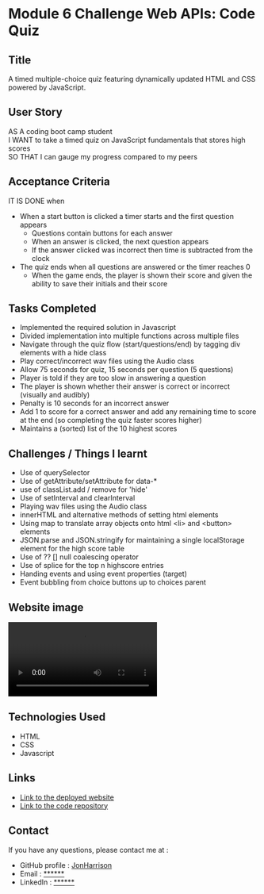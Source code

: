 # Module 6 Challenge Web APIs: Code Quiz

## Title

A timed multiple-choice quiz featuring dynamically updated HTML and CSS powered by JavaScript.

## User Story

AS A coding boot camp student<br>
I WANT to take a timed quiz on JavaScript fundamentals that stores high scores<br>
SO THAT I can gauge my progress compared to my peers<br>

## Acceptance Criteria

IT IS DONE when 

  * When a start button is clicked a timer starts and the first question appears
    * Questions contain buttons for each answer
    * When an answer is clicked, the next question appears
    * If the answer clicked was incorrect then time is subtracted from the clock
  * The quiz ends when all questions are answered or the timer reaches 0
    * When the game ends, the player is shown their score and given the ability to save their initials and their score
  
## Tasks Completed

* Implemented the required solution in Javascript
* Divided implementation into multiple functions across multiple files
* Navigate through the quiz flow (start/questions/end) by tagging div elements with a hide class
* Play correct/incorrect wav files using the Audio class
* Allow 75 seconds for quiz, 15 seconds per question (5 questions)
* Player is told if they are too slow in answering a question
* The player is shown whether their answer is correct or incorrect (visually and audibly)
* Penalty is 10 seconds for an incorrect answer
* Add 1 to score for a correct answer and add any remaining time to score at the end (so completing the quiz faster scores higher)
* Maintains a (sorted) list of the 10 highest scores

## Challenges / Things I learnt

* Use of querySelector
* Use of getAttribute/setAttribute for data-*
* use of classList.add / remove for 'hide'
* Use of setInterval and clearInterval
* Playing wav files using the Audio class
* innerHTML and alternative methods of setting html elements
* Using map to translate array objects onto html \<li\> and \<button\> elements
* JSON.parse and JSON.stringify for maintaining a single localStorage element for the high score table
* Use of ?? [] null coalescing operator
* Use of splice for the top n highscore entries
* Handing events and using event properties (target)
* Event bubbling from choice buttons up to choices parent

## Website image

![Code quiz video](https://user-images.githubusercontent.com/1043077/205376283-b5bfc4f1-ac5c-4cf3-97bd-9f479b3209c7.mp4)

## Technologies Used

- HTML
- CSS
- Javascript

## Links

* [Link to the deployed website](https://jonharrison.github.io/code-quiz/)
* [Link to the code repository](https://github.com/JonHarrison/code-quiz)

## Contact

If you have any questions, please contact me at :

* GitHub profile : [JonHarrison](https://github.com/JonHarrison)
* Email : [******]()
* LinkedIn : [******]()
